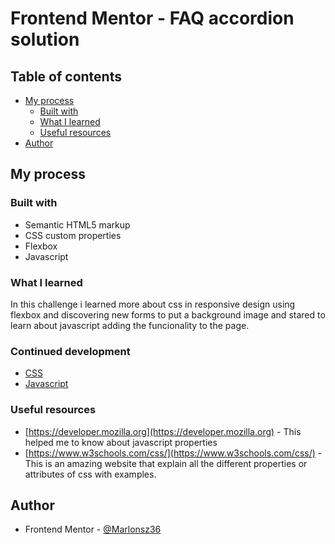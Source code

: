 # Frontend Mentor - FAQ accordion solution

## Table of contents

- [My process](#my-process)
  - [Built with](#built-with)
  - [What I learned](#what-i-learned)
  - [Useful resources](#useful-resources)
- [Author](#author)


## My process

### Built with

- Semantic HTML5 markup
- CSS custom properties
- Flexbox
- Javascript


### What I learned

In this challenge i learned more about css in responsive design using flexbox and discovering new forms to put a background image and stared to learn about javascript adding the funcionality to the page.


### Continued development
- [CSS](#CSS)
- [Javascript](#Javascript)




### Useful resources

- [https://developer.mozilla.org](https://developer.mozilla.org) - This helped me to know about javascript properties
- [https://www.w3schools.com/css/](https://www.w3schools.com/css/) - This is an amazing website that explain all the different properties or attributes of css with examples.


## Author
- Frontend Mentor - [@Marlonsz36](https://www.frontendmentor.io/profile/Marlonsz36)
